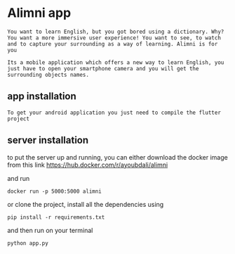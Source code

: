 # Alimni app
    You want to learn English, but you got bored using a dictionary. Why? You want a more immersive user experience! You want to see, to watch and to capture your surrounding as a way of learning. Alimni is for you
    
    Its a mobile application which offers a new way to learn English, you just have to open your smartphone camera and you will get the surrounding objects names.
    
    
## app installation
    To get your android application you just need to compile the flutter project
  

## server installation
  to put the server up and running, you can either download the docker image from this link 
  https://hub.docker.com/r/ayoubdali/alimni
  
  and run 

    docker run -p 5000:5000 alimni

  or clone the project, install all the dependencies using 

    pip install -r requirements.txt

  and then run on your terminal 

    python app.py


